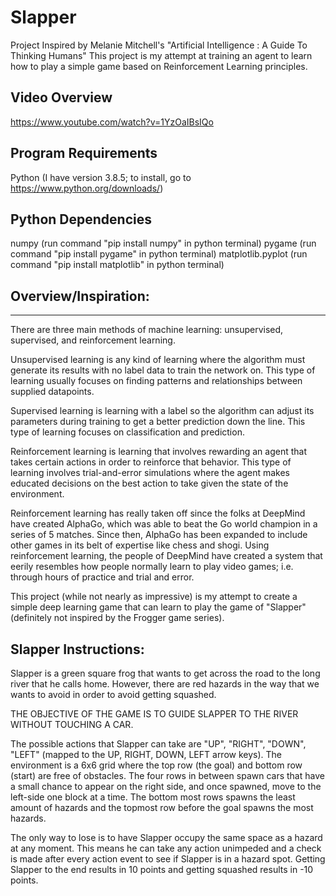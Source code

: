 # Slapper

Project Inspired by Melanie Mitchell's "Artificial Intelligence : A Guide To Thinking Humans"
This project is my attempt at training an agent to learn how to play a simple game based on Reinforcement Learning principles.


Video Overview
-----------------------------------------------
https://www.youtube.com/watch?v=1YzOaIBsIQo


Program Requirements
-----------------------------------------------
Python (I have version 3.8.5; to install, go to https://www.python.org/downloads/)

Python Dependencies
-----------------------------------------------
numpy				(run command "pip install numpy" in python terminal)
pygame 				(run command "pip install pygame" in python terminal)
matplotlib.pyplot 	(run command "pip install matplotlib" in python terminal)


Overview/Inspiration:
-----------------------------------------------------------------------------
-----------------------------------------------------------------------------
There are three main methods of machine learning: unsupervised, supervised, and reinforcement learning.

Unsupervised learning is any kind of learning where the algorithm must generate its results with no label data to train the network on. 
This type of learning usually focuses on finding patterns and relationships between supplied datapoints.

Supervised learning is learning with a label so the algorithm can adjust its parameters during training to get a better prediction down the line. 
This type of learning focuses on classification and prediction.

Reinforcement learning is learning that involves rewarding an agent that takes certain actions in order to reinforce that behavior. 
This type of learning involves trial-and-error simulations where the agent makes educated decisions on the best action to take given the state of the environment.


Reinforcement learning has really taken off since the folks at DeepMind have created AlphaGo, which was able to beat the Go world champion in a series of 5 matches. 
Since then, AlphaGo has been expanded to include other games in its belt of expertise like chess and shogi. 
Using reinforcement learning, the people of DeepMind have created a system that eerily resembles how people normally learn to play video games; i.e. through hours of practice and trial and error. 


This project (while not nearly as impressive) is my attempt to create a simple deep learning game that can learn to play the game of "Slapper" (definitely not inspired by the Frogger game series).

	
Slapper Instructions:
-----------------------------------------------------------------------------
Slapper is a green square frog that wants to get across the road to the long river that he calls home. 
However, there are red hazards in the way that we wants to avoid in order to avoid getting squashed.

THE OBJECTIVE OF THE GAME IS TO GUIDE SLAPPER TO THE RIVER WITHOUT TOUCHING A CAR.

The possible actions that Slapper can take are "UP", "RIGHT", "DOWN", "LEFT" (mapped to the UP, RIGHT, DOWN, LEFT arrow keys). 
The environment is a 6x6 grid where the top row (the goal) and bottom row (start) are free of obstacles.
The four rows in between spawn cars that have a small chance to appear on the right side, and once spawned, move to the left-side one block at a time. 
The bottom most rows spawns the least amount of hazards and the topmost row before the goal spawns the most hazards.

The only way to lose is to have Slapper occupy the same space as a hazard at any moment. This means he can take any action unimpeded and a check is made after every action event to see if Slapper is in a hazard spot.
Getting Slapper to the end results in 10 points and getting squashed results in -10 points. 

	
